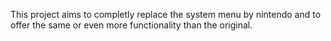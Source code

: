 This project aims to completly replace the system menu by nintendo
and to offer the same or even more functionality than the original.